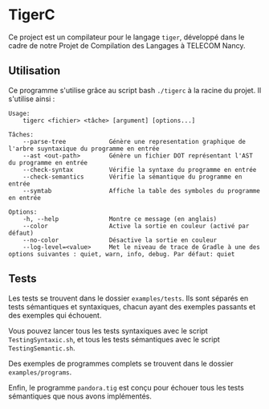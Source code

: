 # TigerC

Ce project est un compilateur pour le langage `tiger`, développé dans le cadre de notre Projet de Compilation des Langages à TELECOM Nancy.

## Utilisation

Ce programme s'utilise grâce au script bash `./tigerc` à la racine du projet. Il s'utilise ainsi :

```text
Usage:
    tigerc <fichier> <tâche> [argument] [options...]

Tâches:
    --parse-tree            Génère une representation graphique de l'arbre suyntaxique du programme en entrée
    --ast <out-path>        Génère un fichier DOT représentant l'AST du programme en entrée
    --check-syntax          Vérifie la syntaxe du programme en entrée
    --check-semantics       Vérifie la sémantique du programme en entrée
    --symtab                Affiche la table des symboles du programme en entrée

Options:
    -h, --help              Montre ce message (en anglais)
    --color                 Active la sortie en couleur (activé par défaut)
    --no-color              Désactive la sortie en couleur
    --log-level=<value>     Met le niveau de trace de Gradle à une des options suivantes : quiet, warn, info, debug. Par défaut: quiet
```

## Tests

Les tests se trouvent dans le dossier `examples/tests`. Ils sont séparés en tests sémantiques et syntaxiques, chacun ayant des exemples passants et des exemples qui échouent.

Vous pouvez lancer tous les tests syntaxiques avec le script `TestingSyntaxic.sh`, et tous les tests sémantiques avec le script `TestingSemantic.sh`.

Des exemples de programmes complets se trouvent dans le dossier `examples/programs`.

Enfin, le programme `pandora.tig` est conçu pour échouer tous les tests sémantiques que nous avons implémentés.
